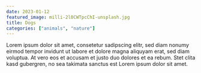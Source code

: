 ```yaml
---
date: 2023-01-12
featured_image: milli-2l0CWTpcChI-unsplash.jpg
title: Dogs
categories: ["animals", "nature"]
---
```


Lorem ipsum dolor sit amet, consetetur sadipscing elitr, sed diam nonumy eirmod tempor invidunt ut labore et dolore magna aliquyam erat, sed diam voluptua. At vero eos et accusam et justo duo dolores et ea rebum. Stet clita kasd gubergren, no sea takimata sanctus est Lorem ipsum dolor sit amet.
